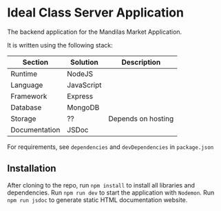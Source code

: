 # Ideal Class Server Application

The backend application for the Mandilas Market Application.

It is written using the following stack:

| Section   	          | Solution   	    | Description        |
|----------------------|-----------------|--------------------|
| Runtime   	          | NodeJS     	    ||
| Language  	          | JavaScript 	    ||
| Framework 	          | Express    	    ||
| Database  	          | MongoDB    	    ||
| Storage      	       | ??         	    | Depends on hosting |
| Documentation      	 | JSDoc         	 |  |

For requirements, see `dependencies` and `devDependencies` in `package.json`

## Installation 
After cloning to the repo, run `npm install` to install all libraries and dependencies.
Run `npm run dev` to start the application with `Nodemon`. Run `npm run jsdoc` to generate static HTML documentation website. 

